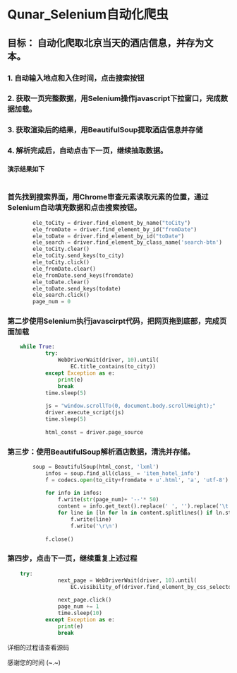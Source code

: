 # Qunar\_Selenium自动化爬虫

## 目标： 自动化爬取北京当天的酒店信息，并存为文本。

### 1. 自动输入地点和入住时间，点击搜索按钮
### 2. 获取一页完整数据，用Selenium操作javascript下拉窗口，完成数据加载。
### 3. 获取渲染后的结果，用BeautifulSoup提取酒店信息并存储
### 4. 解析完成后，自动点击下一页，继续抽取数据。


#### 演示结果如下
![]()

### 首先找到搜索界面，用Chrome审查元素读取元素的位置，通过Selenium自动填充数据和点击搜索按钮。
```python
		ele_toCity = driver.find_element_by_name("toCity")
		ele_fromDate = driver.find_element_by_id("fromDate")
		ele_toDate = driver.find_element_by_id("toDate")
		ele_search = driver.find_element_by_class_name('search-btn')
		ele_toCity.clear()
		ele_toCity.send_keys(to_city)
		ele_toCity.click()
		ele_fromDate.clear()
		ele_fromDate.send_keys(fromdate)
		ele_toDate.clear()
		ele_toDate.send_keys(todate)
		ele_search.click()
		page_num = 0

```

### 第二步使用Selenium执行javascirpt代码，把网页拖到底部，完成页面加载

```python
	while True:
			try:
				WebDriverWait(driver, 10).until(
					EC.title_contains(to_city))
			except Exception as e:
				print(e)
				break
			time.sleep(5)
			
			js = "window.scrollTo(0, document.body.scrollHeight);"
			driver.execute_script(js)
			time.sleep(5)
			
			html_const = driver.page_source
```

### 第三步：使用BeautifulSoup解析酒店数据，清洗并存储。
```python
		soup = BeautifulSoup(html_const, 'lxml')
			infos = soup.find_all(class_ = 'item_hotel_info')
			f = codecs.open(to_city+fromdate + u'.html', 'a', 'utf-8')
			
			for info in infos:
				f.write(str(page_num)+ '--'* 50)
				content = info.get_text().replace(' ', '').replace('\t', '').strip()
				for line in [ln for ln in content.splitlines() if ln.strip()]:
					f.write(line)
					f.write('\r\n')
					
			f.close()

```

### 第四步，点击下一页，继续重复上述过程
```python
	try:
				next_page = WebDriverWait(driver, 10).until(
					EC.visibility_of(driver.find_element_by_css_selector(".item.next")))
						
				next_page.click()
				page_num += 1
				time.sleep(10)
			except Exception as e:
				print(e)
				break

```

详细的过程请查看源码

感谢您的时间 (~.~)



